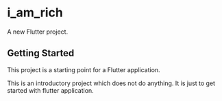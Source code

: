 # i_am_rich

A new Flutter project.

## Getting Started

This project is a starting point for a Flutter application.

This is an introductory project which does not do anything. It is just to get started with flutter application. 
